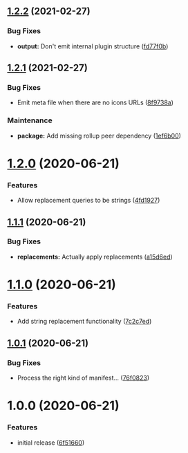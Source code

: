 ## [1.2.2](https://github.com/Alorel/rollup-plugin-manifest-json/compare/1.2.1...1.2.2) (2021-02-27)


### Bug Fixes

* **output:** Don't emit internal plugin structure ([fd77f0b](https://github.com/Alorel/rollup-plugin-manifest-json/commit/fd77f0b39fb6f4a7444951a0b4b2d3545d7e3421))

## [1.2.1](https://github.com/Alorel/rollup-plugin-manifest-json/compare/1.2.0...1.2.1) (2021-02-27)


### Bug Fixes

* Emit meta file when there are no icons URLs ([8f9738a](https://github.com/Alorel/rollup-plugin-manifest-json/commit/8f9738aa599e946385b045166ad3ff1e8d7bf59c))


### Maintenance

* **package:** Add missing rollup peer dependency ([1ef6b00](https://github.com/Alorel/rollup-plugin-manifest-json/commit/1ef6b001ef17983eba1ab04695171aa43acb96a9))

# [1.2.0](https://github.com/Alorel/rollup-plugin-manifest-json/compare/1.1.1...1.2.0) (2020-06-21)


### Features

* Allow replacement queries to be strings ([4fd1927](https://github.com/Alorel/rollup-plugin-manifest-json/commit/4fd1927c47299b8203b66dcc86ce4ed3e6f4d868))

## [1.1.1](https://github.com/Alorel/rollup-plugin-manifest-json/compare/1.1.0...1.1.1) (2020-06-21)


### Bug Fixes

* **replacements:** Actually apply replacements ([a15d6ed](https://github.com/Alorel/rollup-plugin-manifest-json/commit/a15d6ed75c1e9cd76136fcc50d1cfbfa76f8857f))

# [1.1.0](https://github.com/Alorel/rollup-plugin-manifest-json/compare/1.0.1...1.1.0) (2020-06-21)


### Features

* Add string replacement functionality ([7c2c7ed](https://github.com/Alorel/rollup-plugin-manifest-json/commit/7c2c7ed9b9187594d88d152227a444b515d9bcfa))

## [1.0.1](https://github.com/Alorel/rollup-plugin-manifest-json/compare/1.0.0...1.0.1) (2020-06-21)


### Bug Fixes

* Process the right kind of manifest... ([76f0823](https://github.com/Alorel/rollup-plugin-manifest-json/commit/76f082303aeb5f4bb81f5bd90b086eacf3d57556))

# 1.0.0 (2020-06-21)


### Features

* initial release ([6f51660](https://github.com/Alorel/rollup-plugin-manifest-json/commit/6f516601969f31105d25fa9d5ac2136b93d3045e))
